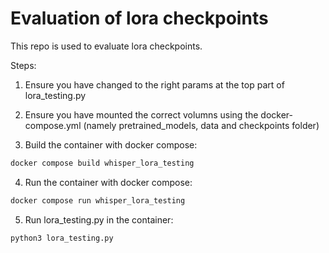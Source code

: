 # Evaluation of lora checkpoints

This repo is used to evaluate lora checkpoints.

Steps:

1. Ensure you have changed to the right params at the top part of lora_testing.py

2. Ensure you have mounted the correct volumns using the docker-compose.yml (namely pretrained_models, data and checkpoints folder)

3. Build the container with docker compose:

```bash
docker compose build whisper_lora_testing
```

4. Run the container with docker compose:

```bash
docker compose run whisper_lora_testing
```

5. Run lora_testing.py in the container:

```bash
python3 lora_testing.py
```
